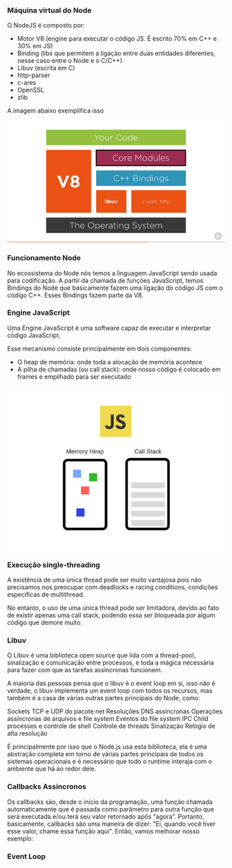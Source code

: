 ### Máquina virtual do Node

O NodeJS é composto por:

- Motor V8 (engine para executar o código JS. É escrito 70% em C++ e 30% em JS)
- Binding (libs que permitem a ligação entre duas entidades diferentes, nesse caso entre o Node e o C/C++)
- Libuv (escrita em C)
- http-parser
- c-ares
- OpenSSL
- zlib

A imagem abaixo exemplifica isso

![Componentes do Node](../images/nodejs-components.png)

### Funcionamento Node

No ecossistema do Node nós temos a linguagem JavaScript sendo usada para codificação. A partir da chamada de funções JavaScript, temos Bindings do Node que basicamente fazem uma ligação do código JS com o código C++. Esses Bindings fazem parte da V8.

### Engine JavaScript

Uma Engine JavaScript é uma software capaz de executar e interpretar código JavaScript.

Esse mecanismo consiste principalmente em dois componentes:

- O heap de memória: onde toda a alocação de memória acontece
- A pilha de chamadas (ou call stack): onde nosso código é colocado em frames e empilhado para ser executado

![Componentes do Node](../images/v8-simplified.png)

### Execução single-threading

A existência de uma única thread pode ser muito vantajosa pois não precisamos nos preocupar com deadlocks e racing conditions, condições especificas de multithread.

No entanto,  o uso de uma única thread pode ser limitadora, devido ao fato de existir apenas uma call stack, podendo essa ser bloqueada por algum código que demore muito.

### Libuv

O Libuv é uma biblioteca open source que lida com a thread-pool, sinalização e comunicação entre processos, e toda a mágica necessária para fazer com que as tarefas assíncronas funcionem.

A maioria das pessoas pensa que o libuv é o event loop em si, isso não é verdade, o libuv implementa um event loop com todos os recursos, mas também é a casa de várias outras partes principais do Node, como:

Sockets TCP e UDP do pacote net
Resoluções DNS assíncronas
Operações assíncronas de arquivos e file system
Eventos do file system
IPC
Child processes e controle de shell
Controle de threads
Sinalização
Relógio de alta resolução

É principalmente por isso que o Node.js usa esta biblioteca, ela é uma abstração completa em torno de várias partes principais de todos os sistemas operacionais e é necessário que todo o runtime interaja com o ambiente que há ao redor dele.

### Callbacks Assincronos

 Os callbacks são, desde o início da programação, uma função chamada automaticamente que é passada como parâmetro para outra função que será executada e/ou terá seu valor retornado após "agora". Portanto, basicamente, callbacks são uma maneira de dizer: "Ei, quando você tiver esse valor, chame essa função aqui". Então, vamos melhorar nosso exemplo:

 ### Event Loop

 

 